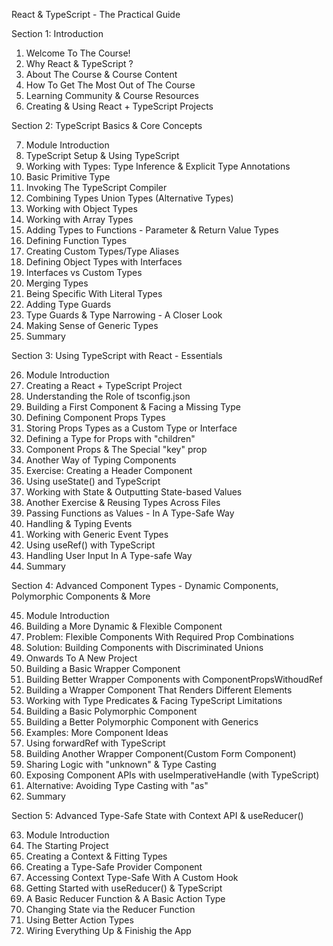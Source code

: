 React & TypeScript - The Practical Guide


Section 1: Introduction

1. Welcome To The Course!
2. Why React & TypeScript ?
3. About The Course & Course Content
4. How To Get The Most Out of The Course
5. Learning Community & Course Resources
6. Creating & Using React + TypeScript Projects


Section 2: TypeScript Basics & Core Concepts

7. Module Introduction
8. TypeScript Setup & Using TypeScript
9. Working with Types: Type Inference & Explicit Type Annotations
10. Basic Primitive Type
11. Invoking The TypeScript Compiler
12. Combining Types Union Types (Alternative Types)
13. Working with Object Types
14. Working with Array Types
15. Adding Types to Functions - Parameter & Return Value Types
16. Defining Function Types
17. Creating Custom Types/Type Aliases
18. Defining  Object Types with Interfaces
19. Interfaces vs Custom Types
20. Merging Types
21. Being Specific With Literal Types
22. Adding Type Guards
23. Type Guards & Type Narrowing - A Closer Look
24. Making Sense of Generic Types
25. Summary


Section 3: Using TypeScript with React - Essentials

26. Module Introduction
27. Creating a React + TypeScript Project
28. Understanding the Role of tsconfig.json
29. Building a First Component & Facing a Missing Type
30. Defining Component Props Types
31. Storing Props Types as a Custom Type or Interface
32. Defining a Type for Props with "children"
33. Component Props & The Special "key" prop
34. Another Way of Typing Components
35. Exercise: Creating a Header Component
36. Using useState() and TypeScript
37. Working with State & Outputting State-based Values
38. Another Exercise & Reusing Types Across Files
39. Passing Functions as Values - In A Type-Safe Way
40. Handling & Typing Events
41. Working with Generic Event Types
42. Using useRef() with TypeScript
43. Handling User Input In A Type-safe Way
44. Summary


Section 4: Advanced Component Types - Dynamic Components, Polymorphic Components & More

45. Module Introduction
46. Building a More Dynamic & Flexible Component
47. Problem: Flexible Components With Required Prop Combinations
48. Solution: Building Components with Discriminated Unions
49. Onwards To A New Project
50. Building a Basic Wrapper Component
51. Building Better Wrapper Components with ComponentPropsWithoudRef
52. Building a Wrapper Component That Renders Different Elements
53. Working with Type Predicates & Facing TypeScript Limitations
54. Building a Basic Polymorphic Component
55. Building a Better Polymorphic Component with Generics
56. Examples: More Component Ideas
57. Using forwardRef with TypeScript
58. Building Another Wrapper Component(Custom Form Component)
59. Sharing Logic with "unknown" & Type Casting
60. Exposing  Component APIs with useImperativeHandle (with TypeScript)
61. Alternative: Avoiding Type Casting with "as" 
62. Summary


Section 5: Advanced Type-Safe State with Context API & useReducer()

63. Module Introduction
64. The Starting Project
65. Creating a Context & Fitting Types
66. Creating a Type-Safe Provider Component
67. Accessing Context Type-Safe With A Custom Hook
68. Getting Started with useReducer() & TypeScript
69. A Basic Reducer Function & A Basic Action Type
70. Changing State via the Reducer Function
71. Using Better Action Types
72. Wiring Everything Up & Finishig the App
